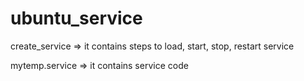 # ubuntu_service

create_service => it contains steps to load, start, stop, restart service

mytemp.service => it contains service code
